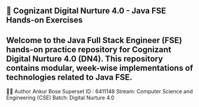 📘 Cognizant Digital Nurture 4.0 - Java FSE Hands-on Exercises
---
Welcome to the Java Full Stack Engineer (FSE) hands-on practice repository for Cognizant Digital Nurture 4.0 (DN4). This repository contains modular, week-wise implementations of technologies related to Java FSE.
----
👨‍🎓 Author
Ankur Bose
Superset ID : 6411148 
Stream: Computer Science and Engineering (CSE)
Batch: Digital Nurture 4.0

